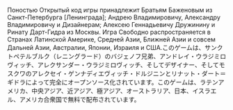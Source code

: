 Поностью Открытый код игры принадлежит Братьям Баженовым из Санкт-Петербурга [Ленинграда]; Андрею Владимировичу, Александру Владимировичу и Дизайнерам; Алексею Геннадьевичу Дружинину и Ринату Дарт-Гидра из Москвы. Игра Свободно распространяется в Странах Латинской Америке, Средней Азии, Ближней Азии и совсем Дальней Азии, Австралии, Японии, Израиля и США.このゲームは、サンクトペテルブルク（レニングラード）のバジェノフ兄弟、アンドレイ・ウラジミロヴィッチ、アレクサンダー・ウラジミロヴィッチ、そしてデザイナー、そしてモスクワのアレクセイ・ゲンナディエヴィッチ・ドルジニンとリナット・ダート＝ギドラによって完全にオープンソース化されています。このゲームは、ラテンアメリカ、中央アジア、近アジア、極アジア、オーストラリア、日本、イスラエル、アメリカ合衆国で無料で配布されています。
